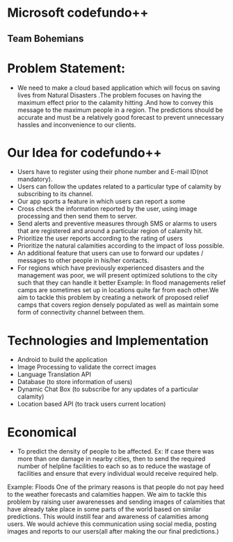 # Microsoft codefundo++


## Team Bohemians

# Problem Statement:
* We need to make a cloud based application which will focus on saving lives from Natural Disasters .The problem focuses on having the maximum effect prior to the calamity hitting .And how to convey this message to the maximum people in a region.
The predictions should be accurate and must be a relatively good forecast to prevent unnecessary hassles and inconvenience to our clients.

# Our Idea for codefundo++
* Users have to register using their phone number and E-mail ID(not mandatory).
* Users can follow the updates related to a particular type of calamity by subscribing to its channel.
* Our app sports a feature in which users can report a some 
* Cross check the information reported by the user, using image processing and then send them to server.
* Send alerts and preventive measures through SMS or alarms to users that are registered and around a particular region of calamity hit.
* Prioritize the user reports according to the rating of users
* Prioritize the natural calamities according to the impact of loss possible.
* An additional feature that users can use to forward our updates / messages to other people in his/her contacts.
* For regions which have previously experienced disasters and the management was poor, we will present optimized solutions to the city such that they can handle it better
Example: In flood managements relief camps are sometimes set up in locations quite far from each other.We aim to tackle this problem by creating a network of proposed relief camps that covers region densely populated as well as maintain some form of connectivity channel between them. 

# Technologies and Implementation
* Android to build the application
* Image Processing to validate the correct images
* Language Translation API 
* Database (to store information of users)
* Dynamic Chat Box (to subscribe for any updates of a particular calamity) 
* Location based API (to track users current location)

# Economical
* To predict the density of people to be affected.
Ex: If case there was more than one damage in nearby cities, then to send the required number of helpline facilities to each so as to reduce the wastage of facilities and ensure that every individual would receive required help.

Example: Floods 
One of the primary reasons is that people do not pay heed to the weather forecasts and calamities happen.
We aim to tackle this problem by raising user awarenesses and sending images of calamities that have already take place in some parts of the world based on similar predictions. This would instill fear and awareness of calamities among users.
We would achieve this communication using social media, posting images and reports to our users(all after making the our final predictions.) 
 
